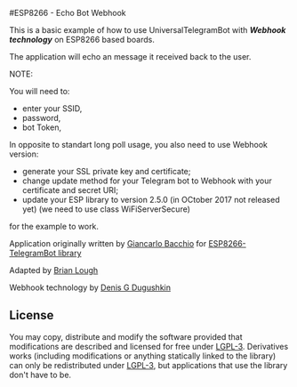 #ESP8266 - Echo Bot Webhook

This is a basic example of how to use UniversalTelegramBot with ___Webhook technology___ on ESP8266 based boards.

The application will echo an message it received back to the user.

NOTE: 

You will need to:

* enter your SSID, 
* password,
* bot Token, 

In opposite to standart long poll usage, you also need to use Webhook version:

* generate your SSL private key and certificate;
* change update method for your Telegram bot to Webhook with your certificate and secret URI;
* update your ESP library to version 2.5.0 (in OCtober 2017 not released yet) (we need to use class WiFiServerSecure)

for the example to work.

Application originally written by [Giancarlo Bacchio](giancarlo.bacchio@gmail.com) for [ESP8266-TelegramBot library](https://github.com/Gianbacchio/ESP8266-TelegramBot)

Adapted by [Brian Lough](https://github.com/witnessmenow)

Webhook technology by [Denis G Dugushkin](https://github.com/denzen84)

## License

You may copy, distribute and modify the software provided that modifications are described and licensed for free under [LGPL-3](http://www.gnu.org/licenses/lgpl-3.0.html). Derivatives works (including modifications or anything statically linked to the library) can only be redistributed under [LGPL-3](http://www.gnu.org/licenses/lgpl-3.0.html), but applications that use the library don't have to be.
